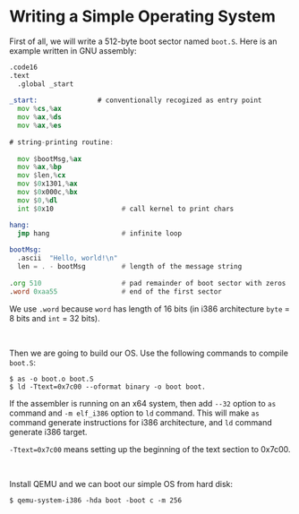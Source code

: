# Writing a Simple Operating System #

First of all, we will write a 512-byte boot sector named `boot.S`. Here is an example written in GNU assembly:

```asm
.code16
.text
  .global _start
  
_start:               # conventionally recogized as entry point
  mov %cs,%ax
  mov %ax,%ds
  mov %ax,%es
  
# string-printing routine:
                      
  mov $bootMsg,%ax
  mov %ax,%bp
  mov $len,%cx
  mov $0x1301,%ax
  mov $0x000c,%bx
  mov $0,%dl
  int $0x10                 # call kernel to print chars

hang:
  jmp hang                  # infinite loop
  
bootMsg: 
  .ascii  "Hello, world!\n"
  len = . - bootMsg         # length of the message string
  
.org 510                    # pad remainder of boot sector with zeros
.word 0xaa55                # end of the first sector
```

We use `.word` because `word` has length of 16 bits (in i386 architecture `byte` = 8 bits and `int` = 32 bits). 

&nbsp;

Then we are going to build our OS. Use the following commands to compile `boot.S`:

```console
$ as -o boot.o boot.S 
$ ld -Ttext=0x7c00 --oformat binary -o boot boot.
```

If the assembler is running on an x64 system, then add `--32` option to `as` command and `-m elf_i386` option to `ld` command. This will make `as` command generate instructions for i386 architecture, and `ld` command generate i386 target.

`-Ttext=0x7c00` means setting up the beginning of the text section to 0x7c00.

&nbsp;

Install QEMU and we can boot our simple OS from hard disk:

```console
$ qemu-system-i386 -hda boot -boot c -m 256
```
